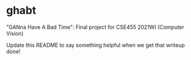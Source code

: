 # ghabt

"GANna Have A Bad Time": Final project for CSE455 2021WI (Computer Vision)

Update this README to say something helpful when we get that writeup done!
